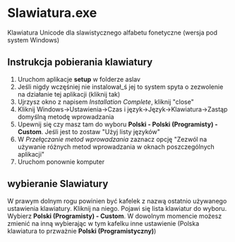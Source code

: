 # Slawiatura.exe
Klawiatura Unicode dla slawistycznego alfabetu fonetyczne (wersja pod system Windows)

## Instrukcja pobierania klawiatury
1. Uruchom aplikacje **setup** w folderze aslav
2. Jeśli nigdy wczęśniej nie instalował_ś jej to system spyta o zezwolenie na działanie tej aplikacji (kliknij tak)
3. Ujrzysz okno z napisem *Installation Complete*, kliknij "close"
4. Kliknij Windows->Ustawienia->Czas i język->Język->Klawiatura->Zastąp domyślną metodę wprowadzania
5. Upewnij się czy masz tam do wyboru **Polski - Polski (Programisty) - Custom**. Jeśli jest to zostaw "Użyj listy języków"
6. W *Przełączanie metod wprowadzania* zaznacz opcję "Zezwól na używanie różnych metod wprowadzania w oknach poszczególnych aplikacji"
7. Uruchom ponownie komputer

## wybieranie Slawiatury
W prawym dolnym rogu powinien być kafelek z nazwą ostatnio używanego ustawienia klawiatury. Kliknij na niego. Pojawi się lista klawiatur do wyboru. Wybierz **Polski (Programisty) - Custom**.
W dowolnym momencie możesz zmienić na inną wybierając w tym kafelku inne ustawienie (Polska klawiatura to przważnie **Polski (Programistyczny)**)

